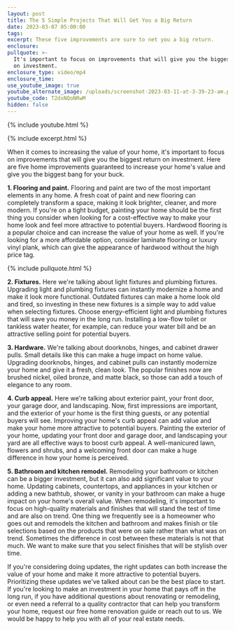 ```yaml
---
layout: post
title: The 5 Simple Projects That Will Get You a Big Return
date: 2023-03-07 05:00:00
tags:
excerpt: These five improvements are sure to net you a big return.
enclosure:
pullquote: >-
  It's important to focus on improvements that will give you the biggest return
  on investment.
enclosure_type: video/mp4
enclosure_time:
use_youtube_image: true
youtube_alternate_image: /uploads/screenshot-2023-03-11-at-3-39-23-am.png
youtube_code: T2dxNQoNRwM
hidden: false
---
```

{% include youtube.html %}

{% include excerpt.html %}

When it comes to increasing the value of your home, it's important to focus on improvements that will give you the biggest return on investment. Here are five home improvements guaranteed to increase your home's value and give you the biggest bang for your buck.&nbsp;

**1\. Flooring and paint.** Flooring and paint are two of the most important elements in any home. A fresh coat of paint and new flooring can completely transform a space, making it look brighter, cleaner, and more modern. If you're on a tight budget, painting your home should be the first thing you consider when looking for a cost-effective way to make your home look and feel more attractive to potential buyers. Hardwood flooring is a popular choice and can increase the value of your home as well. If you're looking for a more affordable option, consider laminate flooring or luxury vinyl plank, which can give the appearance of hardwood without the high price tag.

{% include pullquote.html %}

**2\. Fixtures.** Here we're talking about light fixtures and plumbing fixtures. Upgrading light and plumbing fixtures can instantly modernize a home and make it look more functional. Outdated fixtures can make a home look old and tired, so investing in these new fixtures is a simple way to add value when selecting fixtures. Choose energy-efficient light and plumbing fixtures that will save you money in the long run. Installing a low-flow toilet or tankless water heater, for example, can reduce your water bill and be an attractive selling point for potential buyers.

**3\. Hardware.** We're talking about doorknobs, hinges, and cabinet drawer pulls. Small details like this can make a huge impact on home value. Upgrading doorknobs, hinges, and cabinet pulls can instantly modernize your home and give it a fresh, clean look. The popular finishes now are brushed nickel, oiled bronze, and matte black, so those can add a touch of elegance to any room.

**4\. Curb appeal.** Here we're talking about exterior paint, your front door, your garage door, and landscaping. Now, first impressions are important, and the exterior of your home is the first thing guests, or any potential buyers will see. Improving your home's curb appeal can add value and make your home more attractive to potential buyers. Painting the exterior of your home, updating your front door and garage door, and landscaping your yard are all effective ways to boost curb appeal. A well-manicured lawn, flowers and shrubs, and a welcoming front door can make a huge difference in how your home is perceived.

**5\. Bathroom and kitchen remodel.** Remodeling your bathroom or kitchen can be a bigger investment, but it can also add significant value to your home. Updating cabinets, countertops, and appliances in your kitchen or adding a new bathtub, shower, or vanity in your bathroom can make a huge impact on your home's overall value. When remodeling, it's important to focus on high-quality materials and finishes that will stand the test of time and are also on trend. One thing we frequently see is a homeowner who goes out and remodels the kitchen and bathroom and makes finish or tile selections based on the products that were on sale rather than what was on trend. Sometimes the difference in cost between these materials is not that much. We want to make sure that you select finishes that will be stylish over time.

If you're considering doing updates, the right updates can both increase the value of your home and make it more attractive to potential buyers. Prioritizing these updates we've talked about can be the best place to start. If you're looking to make an investment in your home that pays off in the long run, if you have additional questions about renovating or remodeling, or even need a referral to a quality contractor that can help you transform your home, request our free home renovation guide or reach out to us. We would be happy to help you with all of your real estate needs.